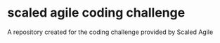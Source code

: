 # scaled agile coding challenge
 A repository created for the coding challenge provided by Scaled Agile
